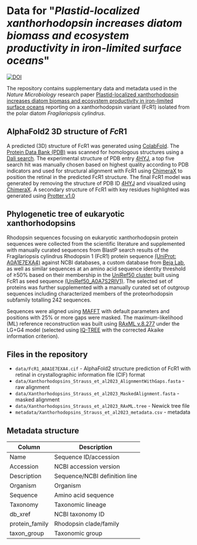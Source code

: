 # Data for "_Plastid-localized xanthorhodopsin increases diatom biomass and ecosystem productivity in iron-limited surface oceans_"
[![DOI](https://zenodo.org/badge/687189446.svg)](https://zenodo.org/badge/latestdoi/687189446)

The repository contains supplementary data and metadata used in the _Nature Microbiology_ research paper [Plastid-localized xanthorhodopsin increases diatom biomass and ecosystem productivity in iron-limited surface oceans](https://www.nature.com/nmicrobiol/) reporting on a xanthorhodopsin variant (FcR1) isolated from the polar diatom _Fragilariopsis cylindrus_.

## AlphaFold2 3D structure of *Fc*R1
A predicted (3D) structure of FcR1 was generated using [ColabFold](https://github.com/sokrypton/ColabFold). The [Protein Data Bank (PDB)](http://rcsb.org) was scanned for homologous structures using a [Dali search](http://ekhidna2.biocenter.helsinki.fi/dali). The experimental structure of PDB entry [4HYJ](https://doi.org/10.2210/pdb4HYJ/pdb), a top five search hit was manually chosen based on highest quality according to PDB indicators and used for structural alignment with FcR1 using [ChimeraX](https://www.cgl.ucsf.edu/chimerax/) to position the retinal in the predicted FcR1 structure. The final FcR1 model was generated by removing the structure of PDB ID [4HYJ](https://doi.org/10.2210/pdb4HYJ/pdb) and visualized using [ChimeraX](https://www.cgl.ucsf.edu/chimerax/).
A secondary structure of FcR1 with key residues highlighted was generated using [Protter v1.0](http://wlab.ethz.ch/protter/#up=A0A1E7EXA4&nterm=phobius.nterm&tm=PHOBIUS.TM,255-272&mc=whitesmoke&lc=blue&tml=none&numbers&legend&n:retinal%20Schiff%20base%20K-261,cc:white,fc:deeppink,bc:deeppink=261&n:proton%20donor%20glutamic%20acid%20E-132,cc:white,fc:black,bc:black=132&n:proton%20acceptor%20aspartic%20acid%20D-121,cc:white,fc:black,bc:black=121&n:spectral%20tuning%20Lys-129,cc:white,fc:limegreen,bc:limegreen=129&n:retinal%20binding%20pocket,cc:white,fc:dimgray,bc:dimgray=119,122,126,160,161,165,181,184,185,188,226,229,230,233,253,260&n:Lysine-rich%20motif,s:diamond,cc:white,fc:orange,bc:orange=21-30&n:potential%20signal%20peptide,cc:white,fc:red,bc:red=1-14&format=svg)

## Phylogenetic tree of eukaryotic xanthorhodopsins
Rhodopsin sequences focusing on eukaryotic xanthorhodopsin protein sequences were collected from the scientific literature and supplemented with manually curated sequences from BlastP search results of the Fragilariopsis cylindrus Rhodopsin 1 (FcR1) protein sequence [(UniProt: A0A1E7EXA4)](https://www.uniprot.org/uniprotkb/A0A1E7EXA4/) against NCBI databases, a custom database from [Beja Lab](https://github.com/BejaLab), as well as similar sequences at an amino acid sequence identity threshold of ≥50% based on their membership in the [UniRef50 cluster](https://www.uniprot.org/uniref/) built using FcR1 as seed sequence [(UniRef50_A0A7S2RIV1)](https://www.uniprot.org/uniref/UniRef50_A0A7S2RIV1). The selected set of proteins was further supplemented with a manually curated set of outgroup sequences including characterized members of the proteorhodopsin subfamily totalling 242 sequences.

Sequences were aligned using [MAFFT](https://mafft.cbrc.jp/alignment/software/) with default parameters and positions with 25% or more gaps were masked. The maximum-likelihood (ML) reference reconstruction was built using [RAxML v.8.277](https://github.com/stamatak/standard-RAxML) under the LG+G4 model (selected using [IQ-TREE](https://github.com/Cibiv/IQ-TREE) with the corrected Akaike information criterion).

## Files in the repository
+ `data/FcR1_A0A1E7EXA4.cif` - AlphaFold2 structure prediction of FcR1 with retinal in crystallographic information file (CIF) format
+ `data/Xanthorhodopsins_Strauss_et_al2023_AlignmentWithGaps.fasta` - raw alignment
+ `data/Xanthorhodopsins_Strauss_et_al2023_MaskedAlignment.fasta` - masked alignment
+ `data/Xanthorhodopsins_Strauss_et_al2023_RAxML.tree` - Newick tree file
+ `metadata/Xanthorhodopsins_Strauss_et_al2023_metadata.csv` - metadata

## Metadata structure
| Column | Description |
| --- | --- |
| Name | Sequence ID/accession |
| Accession | NCBI  accession version |
| Description | Sequence/NCBI definition line |
| Organism | Organism |
| Sequence | Amino acid sequence |
| Taxonomy | Taxonomic lineage |
| db_xref | NCBI taxonomy ID |
| protein_family | Rhodopsin clade/family |
| taxon_group | Taxonomic group |
